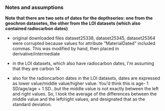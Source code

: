 


### Notes and assumptions


**Note that there are two sets of dates for the depthseries: one from the geochron datasetes, the other from the LOI datasets (which also contained radiocarbon dates)**

- original downloaded files dataset25338, dataset25345, dataset25364 were corrupted because values for attribute "MaterialDated" included commas. This was modified by hand, then placed in derivative/intermediate

- in the LOI datasets, which also have radiocarbon dates, I'm assuming that they are carbon 14

- also for the radioncarbon dates in the LOI datasets, dates are expressed as lower value/middle value/higher value. You'd think this is age- 1 SD/age/age + 1 SD...but the middle value is not exactly between the left and right values. So, I took the average of the differences between the middle value and the left/right values, and designated that as the standard deviation.